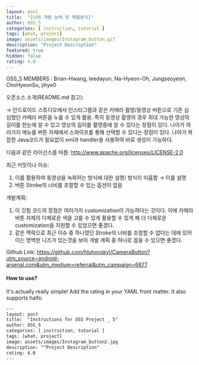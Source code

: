 ```yaml
---	
layout: post	
title:  "[나의 개발 능력 및 역할분석]"	
author: OSS_5
categories: [ instruction, tutorial ]	
tags: [what, project]
image: assets/images/Instagram_button.gif
description: "Project Description"	
featured: true	
hidden: false	
rating: 4.0	
---	
```


OSS_5 MEMBERS : Brian-Hwang, leedayun, Na-Hyeon-Oh, Jungseoyeon, ChoHyeonSu, jihye0



오픈소스 소개(README.md 참고):

→ 안드로이드 스튜디오에서 인스타그램과 같은 카메라 촬영/동영상 버튼으로 기존 심심했던 카메라 버튼을 누를 수 있게 활용. 특히 동영상 촬영의 경우 최대 가능한 영상의 길이를 한눈에 알 수 있고 영상의 길이를 촬영중에 알 수 있다는 장점이 있다. 나아가 여러가지 메뉴를 버튼 자체에서 스와이프를 통해 선택할 수 있다는 장점이 있다. 나아가 복잡한 Java코드가 필요없이 xml과 handler을 사용하여 바로 생성이 가능하다.

다음과 같은 라이선스를 따름:
http://www.apache.org/licenses/LICENSE-2.0

최근 커밋이나 이슈: 
1) 이를 활용하여 동영상을 녹화하는 방식에 대한 설명/ 방식이 미흡함 → 이를 설명
2) 버튼 Stroke의 너비를 조절할 수 있는 옵션이 없음

개발계획: 
1) 이 깃헙 코드의 장점은 여러가지 customization이 가능하다는 것이다. 이에 카메라 버튼 자체의 다체로운 색을 고를 수 있게 활용할 수 있게 해 더 다체로운 customization을 지원할 수 있었으면 좋겠다.
2) 같은 맥락으로 최근 이슈 중 하나였던 Stroke의 너비를 조절할 수 없다는 데에 있어 이는 명백한 니즈가 있는것을 보아 개발 계획 중 하나로 꼽을 수 있으면 좋겠다.


Github Link: https://github.com/hluhovskyi/CameraButton?utm_source=android-arsenal.com&utm_medium=referral&utm_campaign=6877 

#### How to use?	

It's actually really simple! Add the rating in your YAML front matter. It also supports halfs:	

```html	
---	
layout: post	
title:  "Instructions for OSS Project _ 5"	
author: OSS_5
categories: [ instruction, tutorial ]	
tags: [what, project]	
image: assets/images/Instagram_button2.jpg	
description: ""Project Description"	
rating: 4.0	
---	
```
